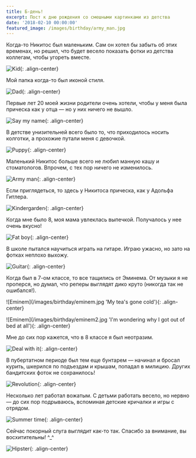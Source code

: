 ```yaml
---
title: Б-день!
excerpt: Пост к дню рождения со смешными картинками из детства
date: '2018-02-10 00:00:00'
featured_image: /images/birthday/army_man.jpg
---
```


Когда-то Никитос был маленьким. Сам он хотел бы забыть об этих временах, но решил, что будет весело показать фотки из детства коллегам, чтобы угореть вместе.

![Kid](/images/birthday/kid.jpg 'Папин стиляга, мамин симпатяга'){: .align-center}

Мой папка когда-то был иконой стиля.

![Dad](/images/birthday/dad.jpg 'Икона стиля'){: .align-center}

Первые лет 20 моей жизни родители очень хотели, чтобы у меня была прическа как у отца — но у них ничего не вышло.

![Say my name](/images/birthday/say_my_name.jpg 'Say my name'){: .align-center}

В детстве унизительней всего было то, что приходилось носить колготки, а прохожие путали меня с девочкой.

![Puppy](/images/birthday/puppy.jpg 'Карапуз'){: .align-center}

Маленький Никитос больше всего не любил манную кашу и стоматологов. Впрочем, с тех пор ничего не изменилось.

![Army man](/images/birthday/army_man.jpg 'Воин'){: .align-center}

Если приглядеться, то здесь у Никитоса прическа, как у Адольфа Гитлера.

![Kindergarden](/images/birthday/kindergarden.jpg 'Найдите X'){: .align-center}

Когда мне было 8, моя мама увлеклась выпечкой. Получалось у нее очень вкусно!

![Fat boy](/images/birthday/fat.jpg 'Не злоупотребляйте слойками'){: .align-center}

В школе пытался научиться играть на гитаре. Играю ужасно, но зато на фотках неплохо выхожу.

![Guitar](/images/birthday/guitar.jpg 'Белый снег, серый лёд'){: .align-center}

Когда был в 7-ом классе, то все тащились от Эминема. От музыки я не проперся, но думал, что реперы выглядят дико круто (никогда так не ошибался!).

![Eminem](/images/birthday/eminem.jpg 'My tea's gone cold'){: .align-center}

![Eminem](/images/birthday/eminem2.jpg 'I'm wondering why I got out of bed at all'){: .align-center}

Мне до сих пор кажется, что в 8 классе я был неотразим.

![Deal with it](/images/birthday/deal_with_it.jpg 'Deal with it'){: .align-center}

В пубертатном периоде был тем еще бунтарем — начинал и бросал курить, шкерился по подъездам и крышам, попадал в милицию. Других бандитских фоток не сохранилось!

![Revolution](/images/birthday/che.jpg 'Кто-'){: .align-center}

Несколько лет работал вожатым. С детьми работать весело, но нервно — до сих пор подрываюсь, вспоминая детские кричалки и игры с отрядом.

![Summer time](/images/birthday/summer.jpg 'Мама, у меня 20 детей'){: .align-center}

Сейчас покорный слуга выглядит как-то так. Спасибо за внимание, вы восхитительны! ^_^

![Hipster](/images/birthday/hipster.png 'Всем смузи за счет заведения'){: .align-center}